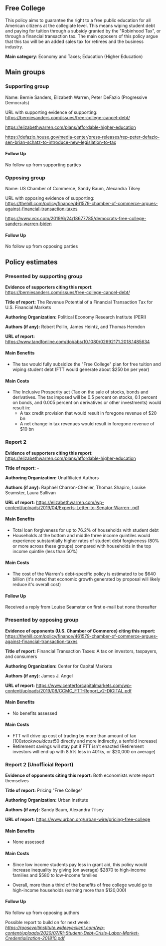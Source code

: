## Free College

This policy aims to guarantee the right to a free public education for all American citizens at the collegiate level. This means wiping student debt and paying for tuition through a subsidy granted by the "Robinhood Tax", or through a financial transaction tax. The main opposers of this policy argue that this tax will be an added sales tax for retirees and the business industry.

**Main category**: Economy and Taxes; Education (Higher Education)


## Main groups  

### Supporting group
Name: Bernie Sanders, Elizabeth Warren, Peter DeFazio (Progressive Democrats)

URL with supporting evidence of supporting:
https://berniesanders.com/issues/free-college-cancel-debt/


https://elizabethwarren.com/plans/affordable-higher-education

https://defazio.house.gov/media-center/press-releases/rep-peter-defazio-sen-brian-schatz-to-introduce-new-legislation-to-tax

#### Follow Up
No follow up from supporting parties

### Opposing group
Name: US Chamber of Commerce, Sandy Baum, Alexandra Tilsey

URL with opposing evidence of supporting:
https://thehill.com/policy/finance/461579-chamber-of-commerce-argues-against-financial-transaction-taxes

https://www.vox.com/2019/6/24/18677785/democrats-free-college-sanders-warren-biden

#### Follow Up
No follow up from opposing parties


## Policy estimates


### Presented by supporting group
**Evidence of supporters citing this report:**
https://berniesanders.com/issues/free-college-cancel-debt/

**Title of report:** The Revenue Potential of a Financial Transaction Tax for U.S. Financial Markets

**Authoring Organization:** Political Economy Research Institute (PERI)

**Authors (if any):** Robert Pollin, James Heintz, and Thomas Herndon

**URL of report:**
https://www.tandfonline.com/doi/abs/10.1080/02692171.2018.1485634

#### Main Benefits
- The tax would fully subsidize the "Free College" plan for free tuition and wiping student debt (FTT would generate about $250 bn per year)

#### Main Costs
- The Inclusive Prosperity act (Tax on the sale of stocks, bonds and derivatives. The tax imposed will be 0.5 percent on stocks, 0.1 percent on bonds, and 0.005 percent on derivatives or other investments) would result in:
  - A tax credit provision that would result in foregone revenue of $20 bn
  - A net change in tax revenues would result in foregone revenue of $10 bn

### Report 2
**Evidence of supporters citing this report:**
https://elizabethwarren.com/plans/affordable-higher-education

**Title of report:** -

**Authoring Organization:** Unaffiliated Authors

**Authors (if any):** Raphaël Charron-Chénier, Thomas Shapiro, Louise Seamster, Laura Sullivan

**URL of report:**
https://elizabethwarren.com/wp-content/uploads/2019/04/Experts-Letter-to-Senator-Warren-.pdf

#### Main Benefits
- Total loan forgiveness for up to 76.2% of households with student debt
- Households at the bottom and middle three income quintiles would experience substantially higher rates of student debt forgiveness (80% or more across these groups) compared with households in the top income quintile (less than 50%)

#### Main Costs
- The cost of the Warren's debt-specific policy is estimated to be $640 billion (it's noted that economic growth generated by proposal will likely reduce it's overall cost)


#### Follow Up
Received a reply from Louise Seamster on first e-mail but none thereafter


### Presented by opposing group
**Evidence of opponents (U.S. Chamber of Commerce) citing this report:**
https://thehill.com/policy/finance/461579-chamber-of-commerce-argues-against-financial-transaction-taxes

**Title of report:** Financial Transaction Taxes: A tax on investors, taxpayers, and consumers

**Authoring Organization:** Center for Capital Markets

**Authors (if any):** James J. Angel

**URL of report:** https://www.centerforcapitalmarkets.com/wp-content/uploads/2019/08/CCMC_FTT-Report_v2-DIGITAL.pdf

#### Main Benefits
- No benefits assessed

#### Main Costs
- FTT will drive up cost of trading by more than amount of tax ($100 stock would cost 50$ directly and more indirectly, a tenfold increase)
- Retirement savings will stay put if FTT isn't enacted (Retirement investors will end up with 8.5% less in 401ks, or $20,000 on average)

### Report 2 (Unofficial Report)
**Evidence of opponents citing this report:**
Both economists wrote report themselves

**Title of report:** Pricing "Free College"

**Authoring Organization:** Urban Institute

**Authors (if any):** Sandy Baum, Alexandra Tilsey

**URL of report:** https://www.urban.org/urban-wire/pricing-free-college

#### Main Benefits
- None assessed

#### Main Costs
- Since low income students pay less in grant aid, this policy would increase inequality by giving (on average) $2870 to high-income families and $580 to low-income families

- Overall, more than a third of the benefits of free college would go to high-income households (earning more than $120,000)

#### Follow Up
No follow up from opposing authors


Possible report to build on for next week:
*https://rooseveltinstitute.wideeyeclient.com/wp-content/uploads/2020/07/RI-Student-Debt-Crisis-Labor-Market-Credentialization-201810.pdf*





<!-- Later
## Perceptions of credibility  

### Of own policy estimates

#### Supporters  

#### Opponents

### Of policy estimates from the other side

#### Supporters  

#### Opponents
-->
